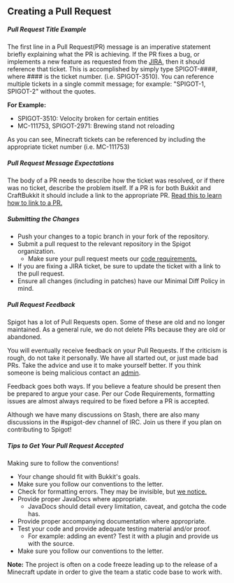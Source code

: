 Creating a Pull Request
-----------------------
##### Pull Request Title Example
The first line in a Pull Request(PR) message is an imperative statement briefly explaining what the PR is achieving.
If the PR fixes a bug, or implements a new feature as requested from the [JIRA](http://hub.spigotmc.org/jira/), then it should reference that ticket.
This is accomplished by simply type SPIGOT-####, where #### is the ticket number. (i.e. SPIGOT-3510).
You can reference multiple tickets in a single commit message; for example: "SPIGOT-1, SPIGOT-2" without the quotes.

__For Example:__
* SPIGOT-3510: Velocity broken for certain entities
* MC-111753, SPIGOT-2971: Brewing stand not reloading

As you can see, Minecraft tickets can be referenced by including the appropriate ticket number (i.e. MC-111753)

##### Pull Request Message Expectations
The body of a PR needs to describe how the ticket was resolved, or if there was no ticket, describe the problem itself.
If a PR is for both Bukkit and CraftBukkit it should include a link to the appropriate PR. [Read this to learn how to link to a PR.](https://confluence.atlassian.com/bitbucketserver053/markdown-syntax-guide-938022413.html?utm_campaign=in-app-help&utm_medium=in-app-help&utm_source=stash#Markdownsyntaxguide-Linkingtopullrequests)

##### Submitting the Changes
* Push your changes to a topic branch in your fork of the repository.
* Submit a pull request to the relevant repository in the Spigot organization.
    * Make sure your pull request meets our [code requirements.](README.md)
* If you are fixing a JIRA ticket, be sure to update the ticket with a link to the pull request.
* Ensure all changes (including in patches) have our Minimal Diff Policy in mind.

##### Pull Request Feedback
Spigot has a lot of Pull Requests open. Some of these are old and no longer maintained. As a general rule, we do not delete PRs because they are old or abandoned.

You will eventually receive feedback on your Pull Requests. If the criticism is rough, do not take it personally. We have all started out, or just made bad PRs.
Take the advice and use it to make yourself better. If you think someone is being malicious contact an [admin](https://www.spigotmc.org/XenStaff/#Administrator).

Feedback goes both ways. If you believe a feature should be present then be prepared to argue your case.
Per our Code Requirements, formatting issues are almost always required to be fixed before a PR is accepted.

Although we have many discussions on Stash, there are also many discussions in the #spigot-dev channel of IRC.
Join us there if you plan on contributing to Spigot!

##### Tips to Get Your Pull Request Accepted
Making sure to follow the conventions!

* Your change should fit with Bukkit's goals.
* Make sure you follow our conventions to the letter.
* Check for formatting errors. They may be invisible, but [we notice.](https://hub.spigotmc.org/stash/projects/SPIGOT/repos/craftbukkit/pull-requests/298/diff)
* Provide proper JavaDocs where appropriate.
    * JavaDocs should detail every limitation, caveat, and gotcha the code has.
* Provide proper accompanying documentation where appropriate.
* Test your code and provide adequate testing material and/or proof.
    * For example: adding an event? Test it with a plugin and provide us with the source.
* Make sure you follow our conventions to the letter.

__Note:__ The project is often on a code freeze leading up to the release of a Minecraft update in order to give the team a static code base to work with.
